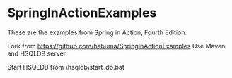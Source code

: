 SpringInActionExamples
======================

These are the examples from Spring in Action, Fourth Edition.

Fork from https://github.com/habuma/SpringInActionExamples
Use Maven and HSQLDB server.

Start HSQLDB from \hsqldb\start_db.bat